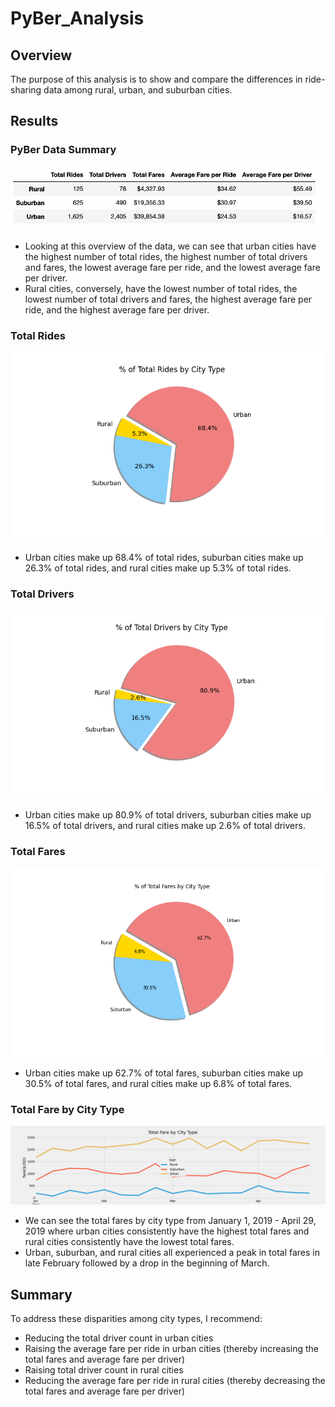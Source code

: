 # PyBer_Analysis

## Overview
The purpose of this analysis is to show and compare the differences in ride-sharing data among rural, urban, and suburban cities. 

## Results
### PyBer Data Summary
![](analysis/pyber_summary_df.png)
- Looking at this overview of the data, we can see that urban cities have the highest number of total rides, the highest number of total drivers and fares, the lowest average fare per ride, and the lowest average fare per driver. 
- Rural cities, conversely, have the lowest number of total rides, the lowest number of total drivers and fares, the highest average fare per ride, and the highest average fare per driver. 

### Total Rides
![](analysis/Fig6.png)
- Urban cities make up 68.4% of total rides, suburban cities make up 26.3% of total rides, and rural cities make up 5.3% of total rides.


### Total Drivers
![](analysis/Fig7.png)
- Urban cities make up 80.9% of total drivers, suburban cities make up 16.5% of total drivers, and rural cities make up 2.6% of total drivers. 


### Total Fares
![](analysis/Fig5.png)
- Urban cities make up 62.7% of total fares, suburban cities make up 30.5% of total fares, and rural cities make up 6.8% of total fares. 


### Total Fare by City Type
![](analysis/Pyber_fare_summary.png)
- We can see the total fares by city type from January 1, 2019 - April 29, 2019 where urban cities consistently have the highest total fares and rural cities consistently have the lowest total fares. 
- Urban, suburban, and rural cities all experienced a peak in total fares in late February followed by a drop in the beginning of March. 


## Summary
To address these disparities among city types, I recommend:
- Reducing the total driver count in urban cities
- Raising the average fare per ride in urban cities (thereby increasing the total fares and average fare per driver)
- Raising total driver count in rural cities 
- Reducing the average fare per ride in rural cities (thereby decreasing the total fares and average fare per driver) 
